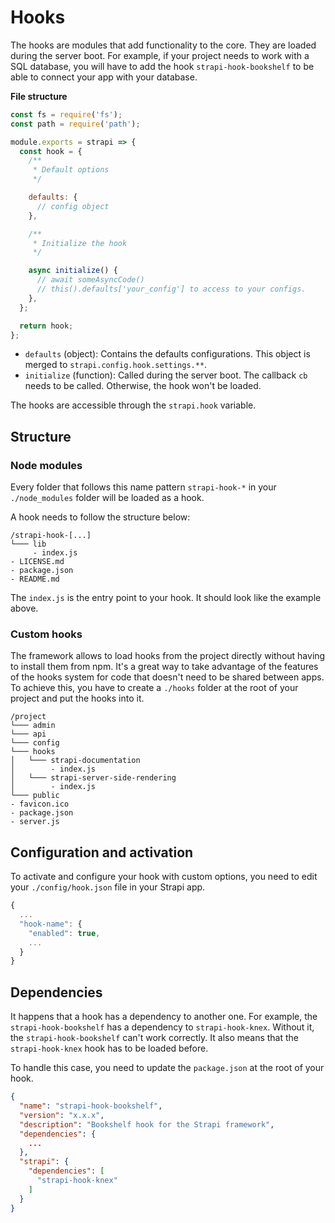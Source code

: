 # Hooks

The hooks are modules that add functionality to the core. They are loaded during the server boot. For example, if your project needs to work with a SQL database, you will have to add the hook `strapi-hook-bookshelf` to be able to connect your app with your database.

**File structure**

```js
const fs = require('fs');
const path = require('path');

module.exports = strapi => {
  const hook = {
    /**
     * Default options
     */

    defaults: {
      // config object
    },

    /**
     * Initialize the hook
     */

    async initialize() {
      // await someAsyncCode()
      // this().defaults['your_config'] to access to your configs.
    },
  };

  return hook;
};
```

- `defaults` (object): Contains the defaults configurations. This object is merged to `strapi.config.hook.settings.**`.
- `initialize` (function): Called during the server boot. The callback `cb` needs to be called. Otherwise, the hook won't be loaded.

The hooks are accessible through the `strapi.hook` variable.

## Structure

### Node modules

Every folder that follows this name pattern `strapi-hook-*` in your `./node_modules` folder will be loaded as a hook.

A hook needs to follow the structure below:

```
/strapi-hook-[...]
└─── lib
     - index.js
- LICENSE.md
- package.json
- README.md
```

The `index.js` is the entry point to your hook. It should look like the example above.

### Custom hooks

The framework allows to load hooks from the project directly without having to install them from npm. It's a great way to take advantage of the features of the hooks system for code that doesn't need to be shared between apps. To achieve this, you have to create a `./hooks` folder at the root of your project and put the hooks into it.

```
/project
└─── admin
└─── api
└─── config
└─── hooks
│   └─── strapi-documentation
│        - index.js
│   └─── strapi-server-side-rendering
│        - index.js
└─── public
- favicon.ico
- package.json
- server.js
```

## Configuration and activation

To activate and configure your hook with custom options, you need to edit your `./config/hook.json` file in your Strapi app.

```javascript
{
  ...
  "hook-name": {
    "enabled": true,
    ...
  }
}
```

## Dependencies

It happens that a hook has a dependency to another one. For example, the `strapi-hook-bookshelf` has a dependency to `strapi-hook-knex`. Without it, the `strapi-hook-bookshelf` can't work correctly. It also means that the `strapi-hook-knex` hook has to be loaded before.

To handle this case, you need to update the `package.json` at the root of your hook.

```json
{
  "name": "strapi-hook-bookshelf",
  "version": "x.x.x",
  "description": "Bookshelf hook for the Strapi framework",
  "dependencies": {
    ...
  },
  "strapi": {
    "dependencies": [
      "strapi-hook-knex"
    ]
  }
}
```
